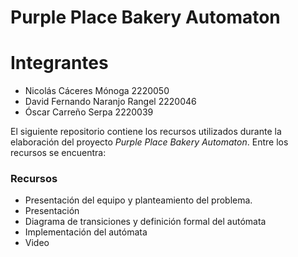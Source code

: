 # Purple Place Bakery Automaton

# Integrantes
- Nicolás Cáceres Mónoga 2220050
- David Fernando Naranjo Rangel 2220046
- Óscar Carreño Serpa 2220039

El siguiente repositorio contiene los recursos utilizados durante la elaboración del proyecto _Purple Place Bakery Automaton_. Entre los recursos se encuentra:

### Recursos
- Presentación del equipo y planteamiento del problema.
- Presentación
- Diagrama de transiciones y definición formal del autómata
- Implementación del autómata
- Video


